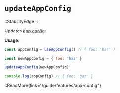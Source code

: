 # `updateAppConfig`

::StabilityEdge
::

Updates [app config](/guide/features/app-config):

**Usage:**

```js
const appConfig = useAppConfig() // { foo: 'bar' }

const newAppConfig = { foo: 'baz' }

updateAppConfig(newAppConfig)

console.log(appConfig) // { foo: 'baz' }
```

::ReadMore{link="/guide/features/app-config"}
